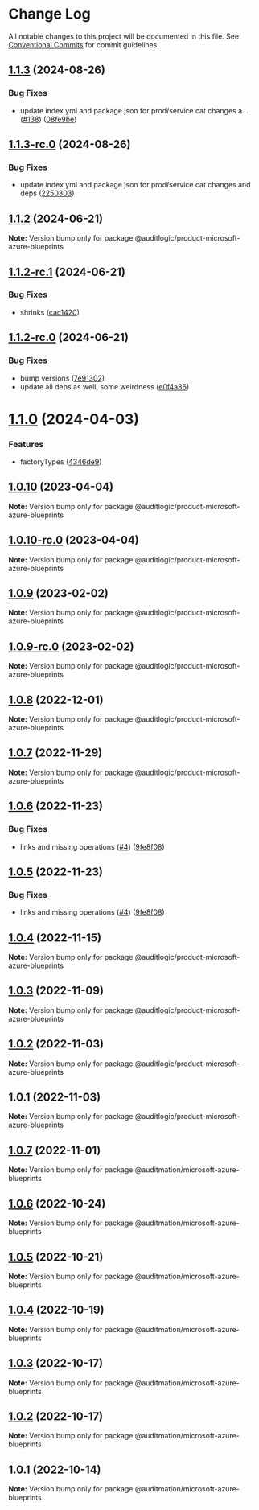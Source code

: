 # Change Log

All notable changes to this project will be documented in this file.
See [Conventional Commits](https://conventionalcommits.org) for commit guidelines.

## [1.1.3](https://github.com/auditlogic/product/compare/@auditlogic/product-microsoft-azure-blueprints@1.1.2...@auditlogic/product-microsoft-azure-blueprints@1.1.3) (2024-08-26)


### Bug Fixes

* update index yml and package json for prod/service cat changes a… ([#138](https://github.com/auditlogic/product/issues/138)) ([08fe9be](https://github.com/auditlogic/product/commit/08fe9beb1c8457462a19bc69caa02e6212d97e1a))





## [1.1.3-rc.0](https://github.com/auditlogic/product/compare/@auditlogic/product-microsoft-azure-blueprints@1.1.2...@auditlogic/product-microsoft-azure-blueprints@1.1.3-rc.0) (2024-08-26)


### Bug Fixes

* update index yml and package json for prod/service cat changes and deps ([2250303](https://github.com/auditlogic/product/commit/225030363a363608240135b7ebed386b28f01e4b))





## [1.1.2](https://github.com/auditlogic/product/compare/@auditlogic/product-microsoft-azure-blueprints@1.1.2-rc.1...@auditlogic/product-microsoft-azure-blueprints@1.1.2) (2024-06-21)

**Note:** Version bump only for package @auditlogic/product-microsoft-azure-blueprints





## [1.1.2-rc.1](https://github.com/auditlogic/product/compare/@auditlogic/product-microsoft-azure-blueprints@1.1.2-rc.0...@auditlogic/product-microsoft-azure-blueprints@1.1.2-rc.1) (2024-06-21)


### Bug Fixes

* shrinks ([cac1420](https://github.com/auditlogic/product/commit/cac14200fefcd8183ab69fe89a47bd3f70f563e9))





## [1.1.2-rc.0](https://github.com/auditlogic/product/compare/@auditlogic/product-microsoft-azure-blueprints@1.1.0...@auditlogic/product-microsoft-azure-blueprints@1.1.2-rc.0) (2024-06-21)


### Bug Fixes

* bump versions ([7e91302](https://github.com/auditlogic/product/commit/7e913023b8b312150ed7762c32fbbe616be71de5))
* update all deps as well, some weirdness ([e0f4a86](https://github.com/auditlogic/product/commit/e0f4a864714e2d3de6bbf3da014d5312fe53be2f))





# [1.1.0](https://github.com/auditlogic/product/compare/@auditlogic/product-microsoft-azure-blueprints@1.0.10...@auditlogic/product-microsoft-azure-blueprints@1.1.0) (2024-04-03)


### Features

* factoryTypes ([4346de9](https://github.com/auditlogic/product/commit/4346de92693aee892fccf725338ffc7b80ab182b))





## [1.0.10](https://github.com/auditlogic/product/compare/@auditlogic/product-microsoft-azure-blueprints@1.0.9...@auditlogic/product-microsoft-azure-blueprints@1.0.10) (2023-04-04)

**Note:** Version bump only for package @auditlogic/product-microsoft-azure-blueprints





## [1.0.10-rc.0](https://github.com/auditlogic/product/compare/@auditlogic/product-microsoft-azure-blueprints@1.0.9...@auditlogic/product-microsoft-azure-blueprints@1.0.10-rc.0) (2023-04-04)

**Note:** Version bump only for package @auditlogic/product-microsoft-azure-blueprints





## [1.0.9](https://github.com/auditlogic/product/compare/@auditlogic/product-microsoft-azure-blueprints@1.0.8...@auditlogic/product-microsoft-azure-blueprints@1.0.9) (2023-02-02)

**Note:** Version bump only for package @auditlogic/product-microsoft-azure-blueprints





## [1.0.9-rc.0](https://github.com/auditlogic/product/compare/@auditlogic/product-microsoft-azure-blueprints@1.0.8...@auditlogic/product-microsoft-azure-blueprints@1.0.9-rc.0) (2023-02-02)

**Note:** Version bump only for package @auditlogic/product-microsoft-azure-blueprints





## [1.0.8](https://github.com/auditlogic/product/compare/@auditlogic/product-microsoft-azure-blueprints@1.0.7...@auditlogic/product-microsoft-azure-blueprints@1.0.8) (2022-12-01)

**Note:** Version bump only for package @auditlogic/product-microsoft-azure-blueprints





## [1.0.7](https://github.com/auditlogic/product/compare/@auditlogic/product-microsoft-azure-blueprints@1.0.6...@auditlogic/product-microsoft-azure-blueprints@1.0.7) (2022-11-29)

**Note:** Version bump only for package @auditlogic/product-microsoft-azure-blueprints





## [1.0.6](https://github.com/auditlogic/product/compare/@auditlogic/product-microsoft-azure-blueprints@1.0.4...@auditlogic/product-microsoft-azure-blueprints@1.0.6) (2022-11-23)


### Bug Fixes

* links and missing operations ([#4](https://github.com/auditlogic/product/issues/4)) ([9fe8f08](https://github.com/auditlogic/product/commit/9fe8f08fe7c57fdb79f991ac35bd6ac2e7dcad38))





## [1.0.5](https://github.com/auditlogic/product/compare/@auditlogic/product-microsoft-azure-blueprints@1.0.4...@auditlogic/product-microsoft-azure-blueprints@1.0.5) (2022-11-23)


### Bug Fixes

* links and missing operations ([#4](https://github.com/auditlogic/product/issues/4)) ([9fe8f08](https://github.com/auditlogic/product/commit/9fe8f08fe7c57fdb79f991ac35bd6ac2e7dcad38))





## [1.0.4](https://github.com/auditlogic/product/compare/@auditlogic/product-microsoft-azure-blueprints@1.0.3...@auditlogic/product-microsoft-azure-blueprints@1.0.4) (2022-11-15)

**Note:** Version bump only for package @auditlogic/product-microsoft-azure-blueprints





## [1.0.3](https://github.com/auditlogic/product/compare/@auditlogic/product-microsoft-azure-blueprints@1.0.2...@auditlogic/product-microsoft-azure-blueprints@1.0.3) (2022-11-09)

**Note:** Version bump only for package @auditlogic/product-microsoft-azure-blueprints





## [1.0.2](https://github.com/auditlogic/product/compare/@auditlogic/product-microsoft-azure-blueprints@1.0.1...@auditlogic/product-microsoft-azure-blueprints@1.0.2) (2022-11-03)

**Note:** Version bump only for package @auditlogic/product-microsoft-azure-blueprints





## 1.0.1 (2022-11-03)

**Note:** Version bump only for package @auditlogic/product-microsoft-azure-blueprints





## [1.0.7](https://github.com/auditmation/store-content/compare/@auditmation/microsoft-azure-blueprints@1.0.6...@auditmation/microsoft-azure-blueprints@1.0.7) (2022-11-01)

**Note:** Version bump only for package @auditmation/microsoft-azure-blueprints





## [1.0.6](https://github.com/auditmation/store-content/compare/@auditmation/microsoft-azure-blueprints@1.0.5...@auditmation/microsoft-azure-blueprints@1.0.6) (2022-10-24)

**Note:** Version bump only for package @auditmation/microsoft-azure-blueprints





## [1.0.5](https://github.com/auditmation/store-content/compare/@auditmation/microsoft-azure-blueprints@1.0.4...@auditmation/microsoft-azure-blueprints@1.0.5) (2022-10-21)

**Note:** Version bump only for package @auditmation/microsoft-azure-blueprints





## [1.0.4](https://github.com/auditmation/store-content/compare/@auditmation/microsoft-azure-blueprints@1.0.3...@auditmation/microsoft-azure-blueprints@1.0.4) (2022-10-19)

**Note:** Version bump only for package @auditmation/microsoft-azure-blueprints





## [1.0.3](https://github.com/auditmation/store-content/compare/@auditmation/microsoft-azure-blueprints@1.0.2...@auditmation/microsoft-azure-blueprints@1.0.3) (2022-10-17)

**Note:** Version bump only for package @auditmation/microsoft-azure-blueprints





## [1.0.2](https://github.com/auditmation/store-content/compare/@auditmation/microsoft-azure-blueprints@1.0.1...@auditmation/microsoft-azure-blueprints@1.0.2) (2022-10-17)

**Note:** Version bump only for package @auditmation/microsoft-azure-blueprints





## 1.0.1 (2022-10-14)

**Note:** Version bump only for package @auditmation/microsoft-azure-blueprints

